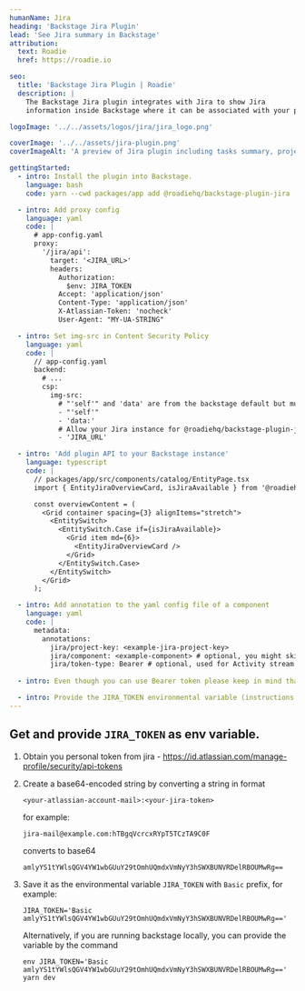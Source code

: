 ```yaml
---
humanName: Jira
heading: 'Backstage Jira Plugin'
lead: 'See Jira summary in Backstage'
attribution:
  text: Roadie
  href: https://roadie.io

seo:
  title: 'Backstage Jira Plugin | Roadie'
  description: |
    The Backstage Jira plugin integrates with Jira to show Jira
    information inside Backstage where it can be associated with your project.

logoImage: '../../assets/logos/jira/jira_logo.png'

coverImage: '../../assets/jira-plugin.png'
coverImageAlt: 'A preview of Jira plugin including tasks summary, project information and Activity Stream.'

gettingStarted:
  - intro: Install the plugin into Backstage.
    language: bash
    code: yarn --cwd packages/app add @roadiehq/backstage-plugin-jira

  - intro: Add proxy config
    language: yaml
    code: |
      # app-config.yaml
      proxy:
        '/jira/api':
          target: '<JIRA_URL>'
          headers:
            Authorization:
              $env: JIRA_TOKEN
            Accept: 'application/json'
            Content-Type: 'application/json'
            X-Atlassian-Token: 'nocheck'
            User-Agent: "MY-UA-STRING"

  - intro: Set img-src in Content Security Policy
    language: yaml
    code: |
      // app-config.yaml
      backend:
        # ...
        csp:
          img-src: 
            # "'self'" and 'data' are from the backstage default but must be set since img-src is overriden
            - "'self'"
            - 'data:'
            # Allow your Jira instance for @roadiehq/backstage-plugin-jira
            - 'JIRA_URL'

  - intro: 'Add plugin API to your Backstage instance'
    language: typescript
    code: |
      // packages/app/src/components/catalog/EntityPage.tsx
      import { EntityJiraOverviewCard, isJiraAvailable } from '@roadiehq/backstage-plugin-jira';

      const overviewContent = (
        <Grid container spacing={3} alignItems="stretch">
          <EntitySwitch>
            <EntitySwitch.Case if={isJiraAvailable}>
              <Grid item md={6}>
                <EntityJiraOverviewCard />
              </Grid>
            </EntitySwitch.Case>
          </EntitySwitch>
        </Grid>
      );

  - intro: Add annotation to the yaml config file of a component
    language: yaml
    code: |
      metadata:
        annotations:
          jira/project-key: <example-jira-project-key>
          jira/component: <example-component> # optional, you might skip this value to fetch data for all components
          jira/token-type: Bearer # optional, used for Activity stream feed. If you are using Basic auth you can skip this. 
          
  - intro: Even though you can use Bearer token please keep in mind that Activity stream feed will only contain entries that are visible to anonymous users. In order to view restricted content you will need to authenticate via Basic authentication, as described in official documentation (https://developer.atlassian.com/server/framework/atlassian-sdk/consuming-an-activity-streams-feed/#authentication).

  - intro: Provide the JIRA_TOKEN environmental variable (instructions at the notes below)
---
```


## Get and provide `JIRA_TOKEN` as env variable.

1. Obtain you personal token from jira - https://id.atlassian.com/manage-profile/security/api-tokens
2. Create a base64-encoded string by converting a string in format

     ```
     <your-atlassian-account-mail>:<your-jira-token>
    ```

   for example:

   ```
   jira-mail@example.com:hTBgqVcrcxRYpT5TCzTA9C0F
   ```

   converts to base64

   ```
   amlyYS1tYWlsQGV4YW1wbGUuY29tOmhUQmdxVmNyY3hSWXBUNVRDelRBOUMwRg==
   ```

3. Save it as the environmental variable `JIRA_TOKEN` with `Basic` prefix, for example:

   ```
   JIRA_TOKEN='Basic amlyYS1tYWlsQGV4YW1wbGUuY29tOmhUQmdxVmNyY3hSWXBUNVRDelRBOUMwRg=='
   ```

   Alternatively, if you are running backstage locally, you can provide the variable by the command

   ```
   env JIRA_TOKEN='Basic amlyYS1tYWlsQGV4YW1wbGUuY29tOmhUQmdxVmNyY3hSWXBUNVRDelRBOUMwRg==' yarn dev
   ```

